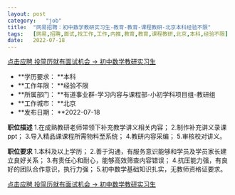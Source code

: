 ```yaml
---
layout:	post
category:	"job"
title:	"网易招聘：初中数学教研实习生-教育-教育-课程教研-北京本科经验不限"
tags:	[网易,招聘,面试,找工作,工作,内推,教育,教育,课程教研,北京,本科,经验不限]
date:	2022-07-18
---
```


[点击应聘 投简历就有面试机会 -> 初中数学教研实习生](http://mobile.bole.netease.com/bole/boleDetail?id=14195&employeeId=346f03c3cda5f04c&key=all)



- **学历要求： **本科
- **工作年限： **经验不限
- **所属部门： **有道事业群-学习内容与课程部-小初学科项目组-教研组
- **工作城市： **北京
- **发布日期： **2022-07-18



**职位描述**
1.在成熟教研老师带领下补充教学讲义相关内容；
2.制作补充讲义录课ppt；
3.导入精品课课程所需物料至系统；
4.教研内容采编；
5.审核校对讲义。




**职位要求**
1.本科及以上学历；
2.善于沟通，有服务意识能够和学员及学员家长建立良好关系；
3.有责任心和耐心，能够高效筛查内容错误；
4.抗压能力强，有良好的团队合作意识，执行力强；
5.初中数学基础知识扎实，无教师资格证要求。



[点击应聘 投简历就有面试机会 -> 初中数学教研实习生](http://mobile.bole.netease.com/bole/boleDetail?id=14195&employeeId=346f03c3cda5f04c&key=all)